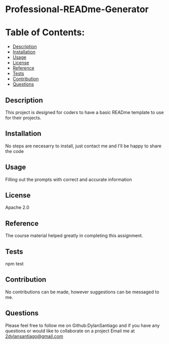 # Professional-READme-Generator 
# Table of Contents:
* [Description](#description)
* [Installation](#install)
* [Usage](#usage)
* [License](#license)
* [Reference](#creds)
* [Tests](#tests)
* [Contribution](#add)
* [Questions](#username)

## Description
This project is designed for coders to have a basic READme template to use for their projects.

## Installation
No steps are necesarry to install, just contact me and I'll be happy to share the code

## Usage
Filling out the prompts with correct and accurate information

## License
Apache 2.0

## Reference
The course material helped greatly in completing this assignment.

## Tests
npm test

## Contribution
No contributions can be made, however suggestions can be messaged to me. 

## Questions
Please feel free to follow me on Github:DylanSantiago and if you have any questions or would like to collaborate on a project Email me at 2dylansantiago@gmail.com
